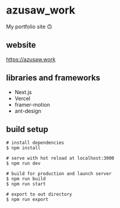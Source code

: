 # azusaw_work
My portfolio site 🙃

## website
https://azusaw.work

## libraries and frameworks
- Next.js
- Vercel
- framer-motion
- ant-design

## build setup
```
# install dependencies
$ npm install

# serve with hot reload at localhost:3000
$ npm run dev

# build for production and launch server
$ npm run build
$ npm run start

# export to out directory
$ npm run export
```
